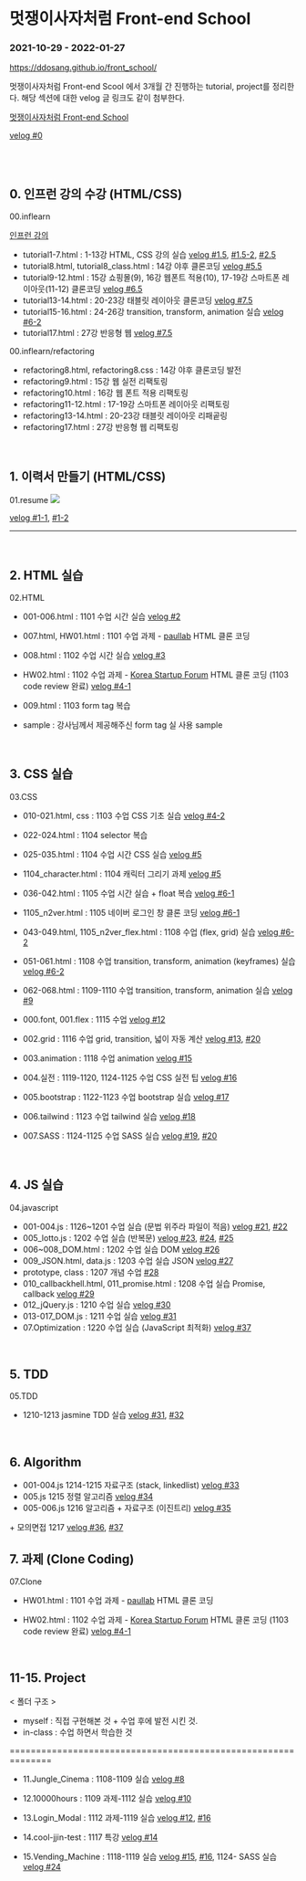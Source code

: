 
# 멋쟁이사자처럼 Front-end School
### 2021-10-29 - 2022-01-27

https://ddosang.github.io/front_school/

멋쟁이사자처럼 Front-end Scool 에서 3개월 간 진행하는 tutorial, project를 정리한다. 해당 섹션에 대한 velog 글 링크도 같이 첨부한다.

[멋쟁이사자처럼 Front-end School](https://k-digital.likelion.net/frontend-school)

[velog #0](https://velog.io/@ddosang/Front-end-0)

<br>
<br>

## 0. 인프런 강의 수강 (HTML/CSS)

00.inflearn

[인프런 강의](https://www.inflearn.com/course/html-css-강좌)


- tutorial1-7.html : 1-13강 HTML, CSS 강의 실습 [velog #1.5](https://velog.io/@ddosang/Front-end-1.5), [#1.5-2](https://velog.io/@ddosang/Front-end-1.5-2), [#2.5](https://velog.io/@ddosang/Front-end-2.5)
- tutorial8.html, tutorial8_class.html : 14강 야후 클론코딩 [velog #5.5](https://velog.io/@ddosang/Front-end-5.5)
- tutorial9-12.html : 15강 쇼핑몰(9), 16강 웹폰트 적용(10), 17-19강 스마트폰 레이아웃(11-12) 클론코딩 [velog #6.5](https://velog.io/@ddosang/Front-end-6.5)
- tutorial13-14.html : 20-23강 태블릿 레이아웃 클론코딩 [velog #7.5](https://velog.io/@ddosang/Front-end-7.5)
- tutorial15-16.html : 24-26강 transition, transform, animation 실습 [velog #6-2](https://velog.io/@ddosang/Front-end-6-1)
- tutorial17.html : 27강 반응형 웹 [velog #7.5](https://velog.io/@ddosang/Front-end-7.5)


00.inflearn/refactoring

- refactoring8.html, refactoring8.css : 14강 야후 클론코딩 발전
- refactoring9.html : 15강 웹 실전 리팩토링
- refactoring10.html : 16강 웹 폰트 적용 리팩토링
- refactoring11-12.html : 17-19강 스마트폰 레이아웃 리팩토링
- refactoring13-14.html : 20-23강 태블릿 레이아웃 리패곹링
- refactoring17.html : 27강 반응형 웹 리팩토링

<br>

## 1. 이력서 만들기 (HTML/CSS)

01.resume
![](https://github.com/ddosang/front_school/blob/main/01.Resume/real-resume/example.png?raw=true)

[velog #1-1](https://velog.io/@ddosang/Front-end-1-1), [#1-2](https://velog.io/@ddosang/Front-end-1-2)

<hr>
<br>

## 2. HTML 실습

02.HTML

- 001-006.html : 1101 수업 시간 실습 [velog #2](https://velog.io/@ddosang/Front-end-2)

- 007.html, HW01.html : 1101 수업 과제 - [paullab](http://www.paullab.co.kr/about.html) HTML 클론 코딩

- 008.html : 1102 수업 시간 실습 [velog #3](https://velog.io/@ddosang/Front-end-3)

- HW02.html : 1102 수업 과제 - [Korea Startup Forum](https://kstartupforum.org) HTML 클론 코딩 (1103 code review 완료) [velog #4-1](https://velog.io/@ddosang/Front-end-4-1)

- 009.html : 1103 form tag 복습

- sample : 강사님께서 제공해주신 form tag 실 사용 sample

<br>

## 3. CSS 실습

03.CSS

- 010-021.html, css : 1103 수업  CSS 기초 실습 [velog #4-2](https://velog.io/@ddosang/Front-end-4-2)

- 022-024.html : 1104 selector 복습

- 025-035.html : 1104 수업 시간 CSS 실습  [velog #5](https://velog.io/@ddosang/Front-end-5)

- 1104_character.html : 1104 캐릭터 그리기 과제  [velog #5](https://velog.io/@ddosang/Front-end-5)

- 036-042.html : 1105 수업 시간 실습 + float 복습 [velog #6-1](https://velog.io/@ddosang/Front-end-6-1)

- 1105_n2ver.html : 1105 네이버 로그인 창 클론 코딩 [velog #6-1](https://velog.io/@ddosang/Front-end-6-1)

- 043-049.html, 1105_n2ver_flex.html : 1108 수업 (flex, grid) 실습 [velog #6-2](https://velog.io/@ddosang/Front-end-6-2#1-2-flex)

- 051-061.html : 1108 수업 transition, transform, animation (keyframes) 실습 [velog #6-2](https://velog.io/@ddosang/Front-end-6-2#2-move)

- 062-068.html : 1109-1110 수업 transition, transform, animation 실습 [velog #9](https://velog.io/@ddosang/Front-end-9)

- 000.font, 001.flex : 1115 수업 [velog #12](https://velog.io/@ddosang/Front-end-12)

- 002.grid : 1116 수업 grid, transition, 넓이 자동 계산 [velog #13](https://velog.io/@ddosang/Front-end-13), [#20](https://velog.io/@ddosang/Front-end-20)

- 003.animation : 1118 수업 animation [velog #15](https://velog.io/@ddosang/Front-end-15)

- 004.실전 : 1119-1120, 1124-1125 수업 CSS 실전 팁 [velog #16](https://velog.io/@ddosang/Front-end-16)

- 005.bootstrap : 1122-1123 수업 bootstrap 실습 [velog #17](https://velog.io/@ddosang/Front-end-17)

- 006.tailwind : 1123 수업 tailwind 실습 [velog #18](https://velog.io/@ddosang/Front-end-18)

- 007.SASS : 1124-1125 수업 SASS 실습 [velog #19](https://velog.io/@ddosang/Front-end-19), [#20](https://velog.io/@ddosang/Front-end-20)

<br>

## 4. JS 실습

04.javascript

- 001-004.js  : 1126~1201 수업 실습 (문법 위주라 파일이 적음) [velog #21](https://velog.io/@ddosang/Front-end-21), [#22](https://velog.io/@ddosang/Front-end-22-JavaScript)
- 005_lotto.js : 1202 수업 실습 (반복문) [velog #23](https://velog.io/@ddosang/Front-end-23), [#24](https://velog.io/@ddosang/Front-end-24), [#25](https://velog.io/@ddosang/Front-end-25)
- 006~008_DOM.html : 1202 수업 실습 DOM [velog #26](https://velog.io/@ddosang/Front-end-26)
- 009_JSON.html, data.js : 1203 수업 실습 JSON [velog #27](https://velog.io/@ddosang/Front-end-27)
- prototype, class : 1207 개념 수업 [#28](https://velog.io/@ddosang/Front-end-28)
- 010_callbackhell.html, 011_promise.html : 1208 수업 실습 Promise, callback [velog #29](https://velog.io/@ddosang/Front-end-29)
- 012_jQuery.js : 1210 수업 실습 [velog #30](https://velog.io/@ddosang/Front-end-30)
- 013-017_DOM.js : 1211 수업 실습 [velog #31](https://velog.io/@ddosang/Front-end-31)
- 07.Optimization : 1220 수업 실습 (JavaScript 최적화) [velog #37](https://velog.io/@ddosang/Front-end-37)


<br>

## 5. TDD

05.TDD

- 1210-1213 jasmine TDD 실습 [velog #31](https://velog.io/@ddosang/Front-end-31), [#32](https://velog.io/@ddosang/Front-end-32)

<br>

## 6. Algorithm

- 001-004.js 1214-1215 자료구조 (stack, linkedlist) [velog #33](https://velog.io/@ddosang/Front-end-33)
- 005.js 1215 정렬 알고리즘 [velog #34](https://velog.io/@ddosang/Front-end-34)
- 005-006.js 1216 알고리즘 + 자료구조 (이진트리) [velog #35](https://velog.io/@ddosang/Front-end-35)

\+ 모의면접 1217 [velog #36](https://velog.io/@ddosang/Front-end-36), [#37]()
<br>

## 7. 과제 (Clone Coding)

07.Clone

- HW01.html : 1101 수업 과제 - [paullab](http://www.paullab.co.kr/about.html) HTML 클론 코딩

- HW02.html : 1102 수업 과제 - [Korea Startup Forum](https://kstartupforum.org) HTML 클론 코딩 (1103 code review 완료) [velog #4-1](https://velog.io/@ddosang/Front-end-4-1)

<br>

## 11-15. Project

< 폴더 구조 >

- myself : 직접 구현해본 것 + 수업 후에 발전 시킨 것.
- in-class : 수업 하면서 학습한 것


==============================================================

- 11.Jungle_Cinema : 1108-1109 실습 [velog #8](https://velog.io/@ddosang/Front-end-8)

- 12.10000hours : 1109 과제-1112 실습 [velog #10](https://velog.io/@ddosang/Front-end-10)

- 13.Login_Modal : 1112 과제-1119 실습 [velog #12](https://velog.io/@ddosang/Front-end-12), [#16](https://velog.io/@ddosang/Front-end-16)

- 14.cool-jjin-test : 1117 특강 [velog #14](https://velog.io/@ddosang/Front-end-14)

- 15.Vending_Machine : 1118-1119 실습 [velog #15](https://velog.io/@ddosang/Front-end-15), [#16](https://velog.io/@ddosang/Front-end-16), 1124- SASS 실습 [velog #24](https://velog.io/@ddosang/Front-end-19)
